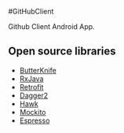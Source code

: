 #GitHubСlient

Github Client Android App.

## Open source libraries

- [ButterKnife](https://github.com/JakeWharton/butterknife)
- [RxJava](https://github.com/ReactiveX/RxJava)
- [Retrofit](https://github.com/square/retrofit)
- [Dagger2](https://github.com/google/dagger)
- [Hawk](https://github.com/orhanobut/hawk)
- [Mockito](https://github.com/mockito/mockito)
- [Espresso](https://google.github.io/android-testing-support-library/docs/espresso/index.html)
